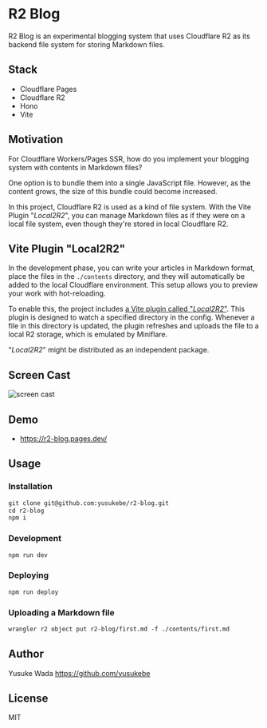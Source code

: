 # R2 Blog

R2 Blog is an experimental blogging system that uses Cloudflare R2 as its backend file system for storing Markdown files.

## Stack

- Cloudflare Pages
- Cloudflare R2
- Hono
- Vite

## Motivation

For Cloudflare Workers/Pages SSR, how do you implement your blogging system with contents in Markdown files?

One option is to bundle them into a single JavaScript file. However, as the content grows, the size of this bundle could become increased.

In this project, Cloudflare R2 is used as a kind of file system. With the Vite Plugin "_Local2R2_", you can manage Markdown files as if they were on a local file system, even though they're stored in local Cloudflare R2.

## Vite Plugin "Local2R2"

In the development phase, you can write your articles in Markdown format, place the files in the `./contents` directory, and they will automatically be added to the local Cloudflare environment. This setup allows you to preview your work with hot-reloading.

To enable this, the project includes [a Vite plugin called "_Local2R2_"](plugins/local2r2.ts). This plugin is designed to watch a specified directory in the config. Whenever a file in this directory is updated, the plugin refreshes and uploads the file to a local R2 storage, which is emulated by Miniflare.

"_Local2R2_" might be distributed as an independent package.

## Screen Cast

![screen cast](https://github.com/yusukebe/r2-blog/assets/10682/9f2b1e07-38a0-4ac0-ae5f-b30e543dc361)

## Demo

- <https://r2-blog.pages.dev/>

## Usage

### Installation

```txt
git clone git@github.com:yusukebe/r2-blog.git
cd r2-blog
npm i
```

### Development

```txt
npm run dev
```

### Deploying

```txt
npm run deploy
```

### Uploading a Markdown file

```txt
wrangler r2 object put r2-blog/first.md -f ./contents/first.md
```

## Author

Yusuke Wada <https://github.com/yusukebe>

## License

MIT
